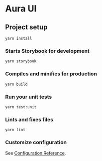 # Aura UI

## Project setup
```
yarn install
```

### Starts Storybook for development
```
yarn storybook
```

### Compiles and minifies for production
```
yarn build
```

### Run your unit tests
```
yarn test:unit
```

### Lints and fixes files
```
yarn lint
```

### Customize configuration
See [Configuration Reference](https://cli.vuejs.org/config/).

